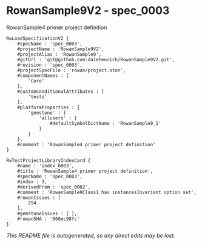 # RowanSample9V2 - spec_0003
RowanSample4 primer project definition
```
RwLoadSpecificationV2 {
	#specName : 'spec_0003',
	#projectName : 'RowanSample9V2',
	#projectAlias : 'RowanSample9',
	#gitUrl : 'git@github.com:dalehenrich/RowanSample9V2.git',
	#revision : 'spec_0003',
	#projectSpecFile : 'rowan/project.ston',
	#componentNames : [
		'Core'
	],
	#customConditionalAttributes : [
		'tests'
	],
	#platformProperties : {
		'gemstone' : {
			'allusers' : {
				#defaultSymbolDictName : 'RowanSample9_1'
			}
		}
	},
	#comment : 'RowanSample4 primer project definition'
}

RwTestProjectLibraryIndexCard {
	#name : 'index_0003',
	#title : 'RowanSample4 primer project definition',
	#specName : 'spec_0003',
	#index : 3,
	#derivedFrom : 'spec_0002',
	#comment : 'RowanSample9Class1 has instancesInvariant option set',
	#rowanIssues : [
		254
	],
	#gemstoneIssues : [ ],
	#rowanSHA : '060ec98fc'
}
```

*This README file is autogenerated, so any direct edits may be lost.*
